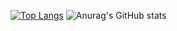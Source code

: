 
[![Top Langs](https://github-readme-stats.vercel.app/api/top-langs/?username=prismOxO1)](https://github.com/prismOxO1/github-readme-stats)
![Anurag's GitHub stats](https://github-readme-stats.vercel.app/api?username=prismOxO1&show_icons=true&theme=transparent)
